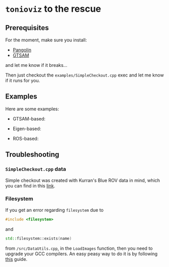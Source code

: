 # `tonioviz` to the rescue

## Prerequisites

For the moment, make sure you install:
- [Pangolin](https://github.com/stevenlovegrove/Pangolin)
- [GTSAM](https://github.com/borglab/gtsam)

and let me know if it breaks...

Then just checkout the `examples/SimpleCheckout.cpp` exec and let me know if it
runs for you.

<!-- You can install the necessary dependencies by just running the -->
<!-- `install-dependencies.sh` script. This will install: -->

<!-- - Pangolin -->

<!-- In addition, you need to have the following: -->

<!-- - GTSAM (negociable if you guys think we should remove this dependency, should -->
<!--   be pretty easy to do) -->

## Examples

Here are some examples:

- GTSAM-based:

- Eigen-based:

- ROS-based:

## Troubleshooting

### `SimpleCheckout.cpp` data

Simple checkout was created with Kurran's Blue ROV data in mind, which you can
find in this
[link](https://drive.google.com/drive/folders/1c-FjAgZI91IUzn-MGl9Tl4CUMox31dPq).

### Filesystem

If you get an error regarding `filesystem` due to

```cpp
#include <filesystem>
```

and

```cpp
std::filesystem::exists(name)
```

from `/src/DataUtils.cpp`, in the `LoadImages` function, then you need to
upgrade your GCC compilers. An easy peasy way to do it is by following
[this](https://linuxize.com/post/how-to-install-gcc-compiler-on-ubuntu-18-04/)
guide.
